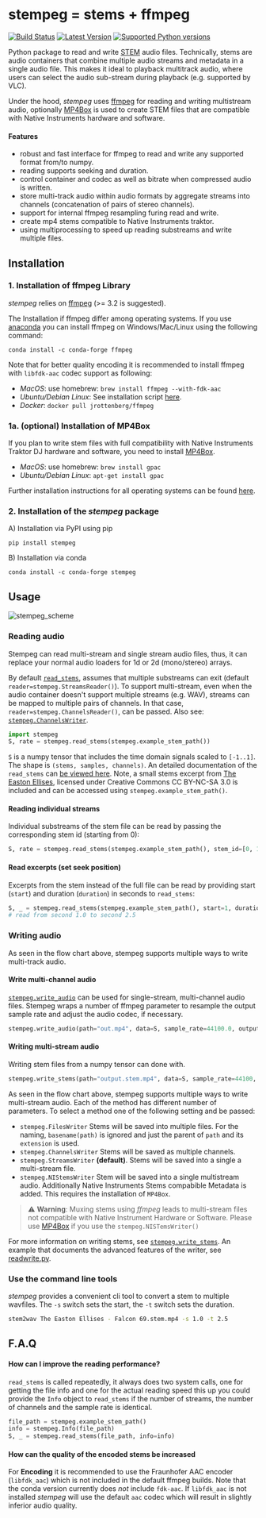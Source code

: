 # stempeg = stems + ffmpeg


[![Build Status](https://github.com/faroit/stempeg/workflows/CI/badge.svg)](https://github.com/faroit/stempeg/actions?query=workflow%3ACI+branch%3Amaster+event%3Apush)
[![Latest Version](https://img.shields.io/pypi/v/stempeg.svg)](https://pypi.python.org/pypi/stempeg)
[![Supported Python versions](https://img.shields.io/pypi/pyversions/stempeg.svg)](https://pypi.python.org/pypi/stempeg)

Python package to read and write [STEM](https://www.native-instruments.com/en/specials/stems/) audio files.
Technically, stems are audio containers that combine multiple audio streams and metadata in a single audio file. This makes it ideal to playback multitrack audio, where users can select the audio sub-stream during playback (e.g. supported by VLC).

Under the hood, _stempeg_ uses [ffmpeg](https://www.ffmpeg.org/) for reading and writing multistream audio, optionally [MP4Box](https://github.com/gpac/gpac) is used to create STEM files that are compatible with Native Instruments hardware and software.

#### Features

- robust and fast interface for ffmpeg to read and write any supported format from/to numpy.
- reading supports seeking and duration.
- control container and codec as well as bitrate when compressed audio is written.
- store multi-track audio within audio formats by aggregate streams into channels (concatenation of pairs of
stereo channels).
- support for internal ffmpeg resampling furing read and write.
- create mp4 stems compatible to Native Instruments traktor.
- using multiprocessing to speed up reading substreams and write multiple files.

## Installation

### 1. Installation of ffmpeg Library

_stempeg_ relies on [ffmpeg](https://www.ffmpeg.org/) (>= 3.2 is suggested).

The Installation if ffmpeg differ among operating systems. If you use [anaconda](https://anaconda.org/anaconda/python) you can install ffmpeg on Windows/Mac/Linux using the following command:

```
conda install -c conda-forge ffmpeg
```

Note that for better quality encoding it is recommended to install ffmpeg with `libfdk-aac` codec support as following:

* _MacOS_: use homebrew: `brew install ffmpeg --with-fdk-aac`
* _Ubuntu/Debian Linux_: See installation script [here](https://gist.github.com/rafaelbiriba/7f2d7c6f6c3d6ae2a5cb).
* _Docker_: `docker pull jrottenberg/ffmpeg`

### 1a. (optional) Installation of MP4Box

If you plan to write stem files with full compatibility with Native Instruments Traktor DJ hardware and software, you need to install [MP4Box](https://github.com/gpac/gpac).

* _MacOS_: use homebrew: `brew install gpac`
* _Ubuntu/Debian Linux_: `apt-get install gpac`

Further installation instructions for all operating systems can be found [here](https://gpac.wp.imt.fr/downloads/).

### 2. Installation of the _stempeg_ package

A) Installation via PyPI using pip

```
pip install stempeg
```

B) Installation via conda

```
conda install -c conda-forge stempeg
```

## Usage

![stempeg_scheme](https://user-images.githubusercontent.com/72940/102477776-16960a00-405d-11eb-9389-1ea9263cf99d.png)

### Reading audio

Stempeg can read multi-stream and single stream audio files, thus, it can replace your normal audio loaders for 1d or 2d (mono/stereo) arrays.

By default [`read_stems`](https://faroit.com/stempeg/read.html#stempeg.read.read_stems), assumes that multiple substreams can exit (default `reader=stempeg.StreamsReader()`).
To support multi-stream, even when the audio container doesn't support multiple streams
(e.g. WAV), streams can be mapped to multiple pairs of channels. In that
case, `reader=stempeg.ChannelsReader()`, can be passed. Also see:
[`stempeg.ChannelsWriter`](https://faroit.com/stempeg/write.html#stempeg.write.ChannelsWriter).

```python
import stempeg
S, rate = stempeg.read_stems(stempeg.example_stem_path())
```

`S` is a numpy tensor that includes the time domain signals scaled to `[-1..1]`. The shape is `(stems, samples, channels)`. An detailed documentation of the `read_stems` can [be viewed here](https://faroit.com/stempeg/read.html#stempeg.read.read_stems). Note, a small stems excerpt from [The Easton Ellises](https://www.heise.de/ct/artikel/c-t-Remix-Wettbewerb-The-Easton-Ellises-2542427.html#englisch), licensed under Creative Commons CC BY-NC-SA 3.0 is included and can be accessed using `stempeg.example_stem_path()`.

#### Reading individual streams

Individual substreams of the stem file can be read by passing the corresponding stem id (starting from 0):

```python
S, rate = stempeg.read_stems(stempeg.example_stem_path(), stem_id=[0, 1])
```

#### Read excerpts (set seek position)

Excerpts from the stem instead of the full file can be read by providing start (`start`) and duration (`duration`) in seconds to `read_stems`:

```python
S, _ = stempeg.read_stems(stempeg.example_stem_path(), start=1, duration=1.5)
# read from second 1.0 to second 2.5
```

### Writing audio

As seen in the flow chart above, stempeg supports multiple ways to write multi-track audio.

#### Write multi-channel audio

[`stempeg.write_audio`](http://faroit.com/stempeg/write.html#stempeg.write.write_audio) can be used for single-stream, multi-channel audio files.
Stempeg wraps a number of ffmpeg parameter to resample the output sample rate and adjust the audio codec, if necessary.

```python
stempeg.write_audio(path="out.mp4", data=S, sample_rate=44100.0, output_sample_rate=48000.0, codec='aac', bitrate=256000)
```

#### Writing multi-stream audio

Writing stem files from a numpy tensor can done with.

```python
stempeg.write_stems(path="output.stem.mp4", data=S, sample_rate=44100, writer=stempeg.StreamsWriter())
```

As seen in the flow chart above, stempeg supports multiple ways to write multi-stream audio.
Each of the method has different number of parameters. To select a method one of the following setting and be passed:

* `stempeg.FilesWriter`
    Stems will be saved into multiple files. For the naming,
    `basename(path)` is ignored and just the
    parent of `path`  and its `extension` is used.
* `stempeg.ChannelsWriter`
    Stems will be saved as multiple channels.
* `stempeg.StreamsWriter` **(default)**.
    Stems will be saved into a single a multi-stream file.
* `stempeg.NIStemsWriter`
    Stem will be saved into a single multistream audio.
    Additionally Native Instruments Stems compabible
    Metadata is added. This requires the installation of
    `MP4Box`.

> :warning: __Warning__: Muxing stems using _ffmpeg_ leads to multi-stream files not compatible with Native Instrument Hardware or Software. Please use [MP4Box](https://github.com/gpac/gpac) if you use the `stempeg.NISTemsWriter()`

For more information on writing stems, see  [`stempeg.write_stems`](https://faroit.com/stempeg/write.html#stempeg.write.write_stems).
An example that documents the advanced features of the writer, see [readwrite.py](/examples/readwrite.py).

### Use the command line tools

_stempeg_ provides a convenient cli tool to convert a stem to multiple wavfiles. The `-s` switch sets the start, the `-t` switch sets the duration.

```bash
stem2wav The Easton Ellises - Falcon 69.stem.mp4 -s 1.0 -t 2.5
```

## F.A.Q

#### How can I improve the reading performance?

`read_stems` is called repeatedly, it always does two system calls, one for getting the file info and one for the actual reading speed this up you could provide the `Info` object to `read_stems` if the number of streams, the number of channels and the sample rate is identical.

```python
file_path = stempeg.example_stem_path()
info = stempeg.Info(file_path)
S, _ = stempeg.read_stems(file_path, info=info)
```

#### How can the quality of the encoded stems be increased

For __Encoding__ it is recommended to use the Fraunhofer AAC encoder (`libfdk_aac`) which is not included in the default ffmpeg builds. Note that the conda version currently does _not_ include `fdk-aac`. If `libfdk_aac` is not installed _stempeg_ will use the default `aac` codec which will result in slightly inferior audio quality.
